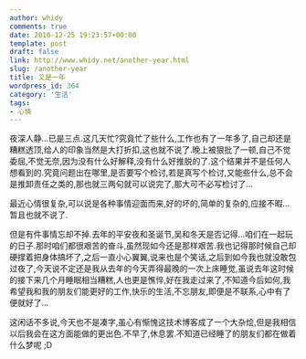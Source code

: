 ```yaml
---
author: whidy
comments: true
date: 2010-12-25 19:23:57+00:00
template: post
draft: false
link: http://www.whidy.net/another-year.html
slug: /another-year
title: 又是一年
wordpress_id: 364
category: '生活'
tags:
- 心情
---
```


夜深人静...已是三点.这几天忙?究竟忙了些什么,工作也有了一年多了,自己却还是糟糕透顶,给人的印象当然是大打折扣,这也就不说了.晚上被狠批了一顿,自己不觉委屈,不觉无奈,因为没有什么好解释,没有什么好推脱的了.这个结果并不是任何人想看到的.究竟问题出在哪里,是否要写个检讨,若是真写个检讨,又能些什么,总不会是推卸责任之类的,那也就三两句就可以说完了,那大可不必写检讨了...

最近心情很复杂,可以说是各种事情迎面而来,好的坏的,简单的复杂的,应接不暇...暂且也就不说了.

但是有件事情忘却不掉.去年的平安夜和圣诞节,吴和冬天是否记得...咱们在一起玩的日子.那时咱们都很艰苦的奋斗,虽然现如今还是那样艰苦.我也记得那时候自己却硬撑着把身体搞坏了,之后一直小心翼翼,说来也是个笑话,之后到如今我也就没敢包过夜了,今天说不定还是我从去年的今天弄得最晚的一次上床睡觉,虽说去年这时候的接下来几个月睡眠相当糟糕,人也更是憔悴,好在我走过来了,不知道今后如何,我希望我和我的朋友们能更好的工作,快乐的生活,不忘朋友,即便是不联系,心中有了便就好了...

这闲话不多说,今天也不是凑字,虽心有惭愧这技术博客成了一个大杂烩,但是我相信以后我会在这方面能做的更出色.不早了,休息罢.不知道已经睡了的朋友们都在做着什么梦呢 ;D
